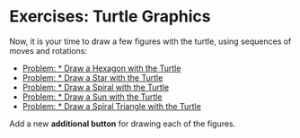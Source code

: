 # Exercises: Turtle Graphics

Now, it is your time to draw a few figures with the turtle, using sequences of moves and rotations:

* [Problem: \* Draw а Hexagon with the Turtle](/Content/Chapter-5-1-loops/graphical-and-web-apps/drawing-hexagon.md)
* [Problem: \* Draw a Star with the Turtle](/Content/Chapter-5-1-loops/graphical-and-web-apps/drawing-star.md)
* [Problem: \* Draw a Spiral with the Turtle](/Content/Chapter-5-1-loops/graphical-and-web-apps/drawing-spiral.md)
* [Problem: \* Draw a Sun with the Turtle](/Content/Chapter-5-1-loops/graphical-and-web-apps/drawing-sun.md)
* [Problem: \* Draw a Spiral Triangle with the Turtle](/Content/Chapter-5-1-loops/graphical-and-web-apps/drawing-spiral-triangle.md)

Add a new **additional button** for drawing each of the figures.



